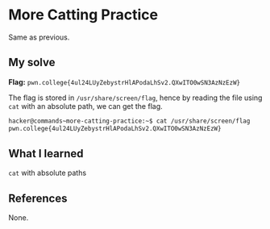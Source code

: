 # More Catting Practice
Same as previous.

## My solve
**Flag:** `pwn.college{4ul24LUyZebystrHlAPodaLhSv2.QXwITO0wSN3AzNzEzW}`

The flag is stored in `/usr/share/screen/flag`, hence by reading the file using `cat` with an absolute path, we can get the flag.
```bash
hacker@commands~more-catting-practice:~$ cat /usr/share/screen/flag
pwn.college{4ul24LUyZebystrHlAPodaLhSv2.QXwITO0wSN3AzNzEzW}
```

## What I learned
`cat` with absolute paths

## References 
None.